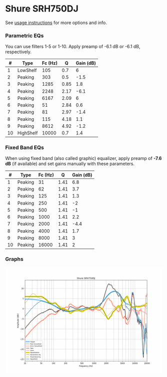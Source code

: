 # Shure SRH750DJ
See [usage instructions](https://github.com/jaakkopasanen/AutoEq#usage) for more options and info.

### Parametric EQs
You can use filters 1-5 or 1-10. Apply preamp of -6.1 dB or -6.1 dB, respectively.

|   # | Type      |   Fc (Hz) |    Q |   Gain (dB) |
|-----|-----------|-----------|------|-------------|
|   1 | LowShelf  |       105 | 0.7  |         6   |
|   2 | Peaking   |       303 | 0.5  |        -1.5 |
|   3 | Peaking   |      1285 | 0.85 |         1.8 |
|   4 | Peaking   |      2248 | 2.17 |        -6.1 |
|   5 | Peaking   |      6167 | 2.09 |         6   |
|   6 | Peaking   |        51 | 2.84 |         0.6 |
|   7 | Peaking   |        81 | 2.97 |        -1.4 |
|   8 | Peaking   |       115 | 4.18 |         1.1 |
|   9 | Peaking   |      8612 | 4.92 |        -1.2 |
|  10 | HighShelf |     10000 | 0.7  |         1.4 |

### Fixed Band EQs
When using fixed band (also called graphic) equalizer, apply preamp of **-7.6 dB** (if available) and set gains manually with these parameters.

|   # | Type    |   Fc (Hz) |    Q |   Gain (dB) |
|-----|---------|-----------|------|-------------|
|   1 | Peaking |        31 | 1.41 |         6.8 |
|   2 | Peaking |        62 | 1.41 |         3.7 |
|   3 | Peaking |       125 | 1.41 |         1.3 |
|   4 | Peaking |       250 | 1.41 |        -2   |
|   5 | Peaking |       500 | 1.41 |        -1   |
|   6 | Peaking |      1000 | 1.41 |         2.2 |
|   7 | Peaking |      2000 | 1.41 |        -4.4 |
|   8 | Peaking |      4000 | 1.41 |         1.7 |
|   9 | Peaking |      8000 | 1.41 |         3   |
|  10 | Peaking |     16000 | 1.41 |         2   |

### Graphs
![](./Shure%20SRH750DJ.png)
